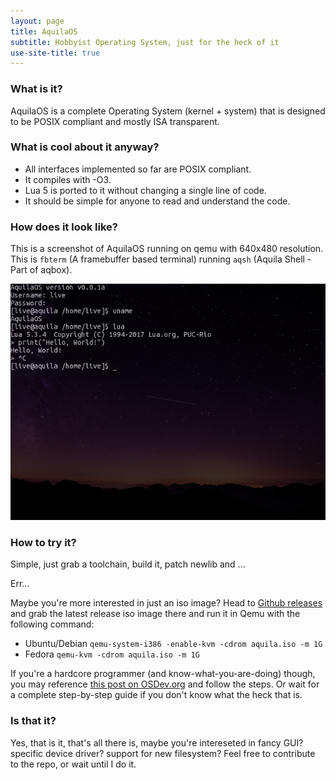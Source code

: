 ```yaml
---
layout: page
title: AquilaOS
subtitle: Hobbyist Operating System, just for the heck of it
use-site-title: true
---
```


### What is it?
AquilaOS is a complete Operating System (kernel + system) that is designed to be POSIX compliant and mostly ISA transparent.

### What is cool about it anyway?
- All interfaces implemented so far are POSIX compliant.
- It compiles with -O3.
- Lua 5 is ported to it without changing a single line of code.
- It should be simple for anyone to read and understand the code.

### How does it look like?
This is a screenshot of AquilaOS running on qemu with 640x480 resolution. This is `fbterm` (A framebuffer based terminal) running `aqsh` (Aquila Shell - Part of aqbox).

![Image of Aquila](/img/screenshot.png)

### How to try it?
Simple, just grab a toolchain, build it, patch newlib and ...

Err...

Maybe you're more interested in just an iso image? Head to [Github releases](https://github.com/mohamed-anwar/Aquila/releases) and grab the latest release iso image there and run it in Qemu with the following command:
- Ubuntu/Debian
`qemu-system-i386 -enable-kvm -cdrom aquila.iso -m 1G`
- Fedora
`qemu-kvm -cdrom aquila.iso -m 1G`

If you're a hardcore programmer (and know-what-you-are-doing) though, you may reference [this post on OSDev.org](https://forum.osdev.org/viewtopic.php?f=2&t=32714) and follow the steps. Or wait for a complete step-by-step guide if you don't know what the heck that is.

### Is that it?
Yes, that is it, that's all there is, maybe you're intereseted in fancy GUI? specific device driver? support for new filesystem? Feel free to contribute to the repo, or wait until I do it.
